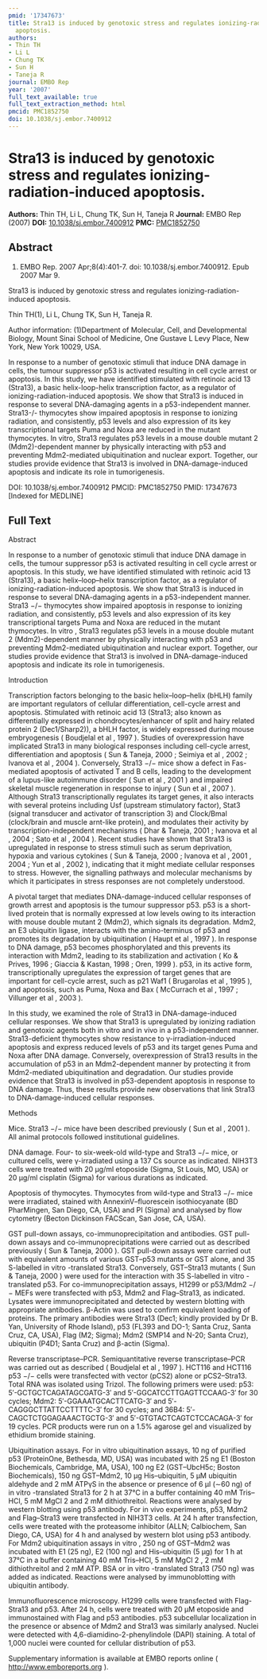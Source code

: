 ```yaml
---
pmid: '17347673'
title: Stra13 is induced by genotoxic stress and regulates ionizing-radiation-induced
  apoptosis.
authors:
- Thin TH
- Li L
- Chung TK
- Sun H
- Taneja R
journal: EMBO Rep
year: '2007'
full_text_available: true
full_text_extraction_method: html
pmcid: PMC1852750
doi: 10.1038/sj.embor.7400912
---
```


# Stra13 is induced by genotoxic stress and regulates ionizing-radiation-induced apoptosis.
**Authors:** Thin TH, Li L, Chung TK, Sun H, Taneja R
**Journal:** EMBO Rep (2007)
**DOI:** [10.1038/sj.embor.7400912](https://doi.org/10.1038/sj.embor.7400912)
**PMC:** [PMC1852750](https://www.ncbi.nlm.nih.gov/pmc/articles/PMC1852750/)

## Abstract

1. EMBO Rep. 2007 Apr;8(4):401-7. doi: 10.1038/sj.embor.7400912. Epub 2007 Mar 9.

Stra13 is induced by genotoxic stress and regulates ionizing-radiation-induced 
apoptosis.

Thin TH(1), Li L, Chung TK, Sun H, Taneja R.

Author information:
(1)Department of Molecular, Cell, and Developmental Biology, Mount Sinai School 
of Medicine, One Gustave L Levy Place, New York, New York 10029, USA.

In response to a number of genotoxic stimuli that induce DNA damage in cells, 
the tumour suppressor p53 is activated resulting in cell cycle arrest or 
apoptosis. In this study, we have identified stimulated with retinoic acid 13 
(Stra13), a basic helix-loop-helix transcription factor, as a regulator of 
ionizing-radiation-induced apoptosis. We show that Stra13 is induced in response 
to several DNA-damaging agents in a p53-independent manner. Stra13-/- thymocytes 
show impaired apoptosis in response to ionizing radiation, and consistently, p53 
levels and also expression of its key transcriptional targets Puma and Noxa are 
reduced in the mutant thymocytes. In vitro, Stra13 regulates p53 levels in a 
mouse double mutant 2 (Mdm2)-dependent manner by physically interacting with p53 
and preventing Mdm2-mediated ubiquitination and nuclear export. Together, our 
studies provide evidence that Stra13 is involved in DNA-damage-induced apoptosis 
and indicate its role in tumorigenesis.

DOI: 10.1038/sj.embor.7400912
PMCID: PMC1852750
PMID: 17347673 [Indexed for MEDLINE]

## Full Text

Abstract

In response to a number of genotoxic stimuli that induce DNA damage in cells, the tumour suppressor p53 is activated resulting in cell cycle arrest or apoptosis. In this study, we have identified stimulated with retinoic acid 13 (Stra13), a basic helix–loop–helix transcription factor, as a regulator of ionizing-radiation-induced apoptosis. We show that Stra13 is induced in response to several DNA-damaging agents in a p53-independent manner. Stra13 −/− thymocytes show impaired apoptosis in response to ionizing radiation, and consistently, p53 levels and also expression of its key transcriptional targets Puma and Noxa are reduced in the mutant thymocytes. In vitro , Stra13 regulates p53 levels in a mouse double mutant 2 (Mdm2)-dependent manner by physically interacting with p53 and preventing Mdm2-mediated ubiquitination and nuclear export. Together, our studies provide evidence that Stra13 is involved in DNA-damage-induced apoptosis and indicate its role in tumorigenesis.

Introduction

Transcription factors belonging to the basic helix–loop–helix (bHLH) family are important regulators of cellular differentiation, cell-cycle arrest and apoptosis. Stimulated with retinoic acid 13 (Stra13; also known as differentially expressed in chondrocytes/enhancer of split and hairy related protein 2 (Dec1/Sharp2)), a bHLH factor, is widely expressed during mouse embryogenesis ( Boudjelal et al , 1997 ). Studies of overexpression have implicated Stra13 in many biological responses including cell-cycle arrest, differentiation and apoptosis ( Sun & Taneja, 2000 ; Seimiya et al , 2002 ; Ivanova et al , 2004 ). Conversely, Stra13 −/− mice show a defect in Fas-mediated apoptosis of activated T and B cells, leading to the development of a lupus-like autoimmune disorder ( Sun et al , 2001 ) and impaired skeletal muscle regeneration in response to injury ( Sun et al , 2007 ). Although Stra13 transcriptionally regulates its target genes, it also interacts with several proteins including Usf (upstream stimulatory factor), Stat3 (signal transducer and activator of transcription 3) and Clock/Bmal (clock/brain and muscle arnt-like protein), and modulates their activity by transcription-independent mechanisms ( Dhar & Taneja, 2001 ; Ivanova et al , 2004 ; Sato et al , 2004 ). Recent studies have shown that Stra13 is upregulated in response to stress stimuli such as serum deprivation, hypoxia and various cytokines ( Sun & Taneja, 2000 ; Ivanova et al , 2001 , 2004 ; Yun et al , 2002 ), indicating that it might mediate cellular responses to stress. However, the signalling pathways and molecular mechanisms by which it participates in stress responses are not completely understood.

A pivotal target that mediates DNA-damage-induced cellular responses of growth arrest and apoptosis is the tumour suppressor p53. p53 is a short-lived protein that is normally expressed at low levels owing to its interaction with mouse double mutant 2 (Mdm2), which signals its degradation. Mdm2, an E3 ubiquitin ligase, interacts with the amino-terminus of p53 and promotes its degradation by ubiquitination ( Haupt et al , 1997 ). In response to DNA damage, p53 becomes phosphorylated and this prevents its interaction with Mdm2, leading to its stabilization and activation ( Ko & Prives, 1996 ; Giaccia & Kastan, 1998 ; Oren, 1999 ). p53, in its active form, transcriptionally upregulates the expression of target genes that are important for cell-cycle arrest, such as p21 Waf1 ( Brugarolas et al , 1995 ), and apoptosis, such as Puma, Noxa and Bax ( McCurrach et al , 1997 ; Villunger et al , 2003 ).

In this study, we examined the role of Stra13 in DNA-damage-induced cellular responses. We show that Stra13 is upregulated by ionizing radiation and genotoxic agents both in vitro and in vivo in a p53-independent manner. Stra13-deficient thymocytes show resistance to γ-irradiation-induced apoptosis and express reduced levels of p53 and its target genes Puma and Noxa after DNA damage. Conversely, overexpression of Stra13 results in the accumulation of p53 in an Mdm2-dependent manner by protecting it from Mdm2-mediated ubiquitination and degradation. Our studies provide evidence that Stra13 is involved in p53-dependent apoptosis in response to DNA damage. Thus, these results provide new observations that link Stra13 to DNA-damage-induced cellular responses.

Methods

Mice. Stra13 −/− mice have been described previously ( Sun et al , 2001 ). All animal protocols followed institutional guidelines.

DNA damage. Four- to six-week-old wild-type and Stra13 −/− mice, or cultured cells, were γ-irradiated using a 137 Cs source as indicated. NIH3T3 cells were treated with 20 μg/ml etoposide (Sigma, St Louis, MO, USA) or 20 μg/ml cisplatin (Sigma) for various durations as indicated.

Apoptosis of thymocytes. Thymocytes from wild-type and Stra13 −/− mice were irradiated, stained with AnnexinV–fluorescein isothiocyanate (BD PharMingen, San Diego, CA, USA) and PI (Sigma) and analysed by flow cytometry (Becton Dickinson FACScan, San Jose, CA, USA).

GST pull-down assays, co-immunoprecipitation and antibodies. GST pull-down assays and co-immunoprecipitations were carried out as described previously ( Sun & Taneja, 2000 ). GST pull-down assays were carried out with equivalent amounts of various GST–p53 mutants or GST alone, and 35 S-labelled in vitro -translated Stra13. Conversely, GST–Stra13 mutants ( Sun & Taneja, 2000 ) were used for the interaction with 35 S-labelled in vitro -translated p53. For co-immunoprecipitation assays, H1299 or p53/Mdm2 −/− MEFs were transfected with p53, Mdm2 and Flag–Stra13, as indicated. Lysates were immunoprecipitated and detected by western blotting with appropriate antibodies. β-Actin was used to confirm equivalent loading of proteins. The primary antibodies were Stra13 (Dec1; kindly provided by Dr B. Yan, University of Rhode Island), p53 (FL393 and DO-1; Santa Cruz, Santa Cruz, CA, USA), Flag (M2; Sigma); Mdm2 (SMP14 and N-20; Santa Cruz), ubiquitin (P4D1; Santa Cruz) and β-actin (Sigma).

Reverse transcriptase–PCR. Semiquantitative reverse transcriptase–PCR was carried out as described ( Boudjelal et al , 1997 ). HCT116 and HCT116 p53 −/− cells were transfected with vector (pCS2) alone or pCS2–Stra13. Total RNA was isolated using Trizol. The following primers were used: p53: 5′-GCTGCTCAGATAGCGATG-3′ and 5′-GGCATCCTTGAGTTCCAAG-3′ for 30 cycles; Mdm2: 5′-GGAAATGCACTTCATG-3′ and 5′-CAGGGCTTATTCCTTTTC-3′ for 30 cycles; and 36B4: 5′-CAGCTCTGGAGAAACTGCTG-3′ and 5′-GTGTACTCAGTCTCCACAGA-3′ for 19 cycles. PCR products were run on a 1.5% agarose gel and visualized by ethidium bromide staining.

Ubiquitination assays. For in vitro ubiquitination assays, 10 ng of purified p53 (ProteinOne, Bethesda, MD, USA) was incubated with 25 ng E1 (Boston Biochemicals, Cambridge, MA, USA), 100 ng E2 (GST–UbcH5c; Boston Biochemicals), 150 ng GST–Mdm2, 10 μg His–ubiquitin, 5 μM ubiquitin aldehyde and 2 mM ATPγS in the absence or presence of 6 μl (∼60 ng) of in vitro -translated Stra13 for 2 h at 37°C in a buffer containing 40 mM Tris–HCl, 5 mM MgCl 2 and 2 mM dithiothreitol. Reactions were analysed by western blotting using p53 antibody. For in vivo experiments, p53, Mdm2 and Flag–Stra13 were transfected in NIH3T3 cells. At 24 h after transfection, cells were treated with the proteasome inhibitor (ALLN; Calbiochem, San Diego, CA, USA) for 4 h and analysed by western blot using p53 antibody. For Mdm2 ubiquitination assays in vitro , 250 ng of GST–Mdm2 was incubated with E1 (25 ng), E2 (100 ng) and His–ubiquitin (5 μg) for 1 h at 37°C in a buffer containing 40 mM Tris–HCl, 5 mM MgCl 2 , 2 mM dithiothreitol and 2 mM ATP. BSA or in vitro -translated Stra13 (750 ng) was added as indicated. Reactions were analysed by immunoblotting with ubiquitin antibody.

Immunofluorescence microscopy. H1299 cells were transfected with Flag-Stra13 and p53. After 24 h, cells were treated with 20 μM etoposide and immunostained with Flag and p53 antibodies. p53 subcellular localization in the presence or absence of Mdm2 and Stra13 was similarly analysed. Nuclei were detected with 4,6-diamidino-2-phenylindole (DAPI) staining. A total of 1,000 nuclei were counted for cellular distribution of p53.

Supplementary information is available at EMBO reports online ( http://www.emboreports.org ).
